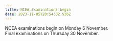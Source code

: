 ```yaml
---
title: NCEA Examinations begin
date: 2023-11-05T20:54:32.936Z
---
```

NCEA examinations begin on Monday 6 November.  
Final examinations on Thursday 30 November.